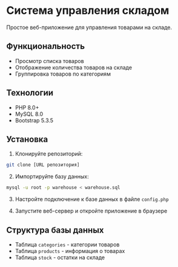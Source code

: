 # Система управления складом

Простое веб-приложение для управления товарами на складе.

## Функциональность

- Просмотр списка товаров
- Отображение количества товаров на складе
- Группировка товаров по категориям

## Технологии

- PHP 8.0+
- MySQL 8.0
- Bootstrap 5.3.5

## Установка

1. Клонируйте репозиторий:
```bash
git clone [URL репозитория]
```

2. Импортируйте базу данных:
```bash
mysql -u root -p warehouse < warehouse.sql
```

3. Настройте подключение к базе данных в файле `config.php`

4. Запустите веб-сервер и откройте приложение в браузере

## Структура базы данных

- Таблица `categories` - категории товаров
- Таблица `products` - информация о товарах
- Таблица `stock` - остатки на складе 